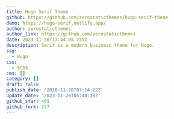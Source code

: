 ```yaml
---
title: Hugo Serif Theme
github: https://github.com/zerostaticthemes/hugo-serif-theme
demo: https://hugo-serif.netlify.app/
author: zerostaticthemes
author_link: https://github.com/zerostaticthemes
date: 2023-11-30T17:44:05.739Z
description: Serif is a modern business theme for Hugo.
ssg:
  - Hugo
css:
  - SCSS
cms: []
category: []
draft: false
publish_date: '2018-11-28T07:14:22Z'
update_date: '2023-11-26T05:40:38Z'
github_star: 409
github_fork: 227
---
```

